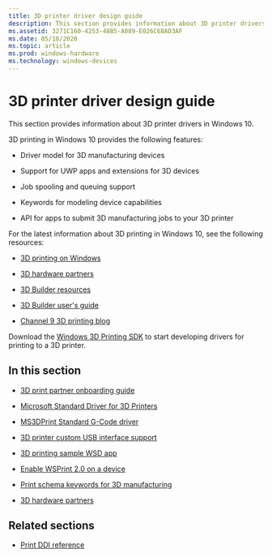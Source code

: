 ```yaml
---
title: 3D printer driver design guide
description: This section provides information about 3D printer drivers in Windows 10.
ms.assetid: 3271C160-4253-48B5-A089-E026C6BAD3AF
ms.date: 05/18/2020
ms.topic: article
ms.prod: windows-hardware
ms.technology: windows-devices
---
```


# 3D printer driver design guide

This section provides information about 3D printer drivers in Windows 10.

3D printing in Windows 10 provides the following features:

- Driver model for 3D manufacturing devices

- Support for UWP apps and extensions for 3D devices

- Job spooling and queuing support

- Keywords for modeling device capabilities

- API for apps to submit 3D manufacturing jobs to your 3D printer

For the latest information about 3D printing in Windows 10, see the following resources:

- [3D printing on Windows](https://www.microsoft.com/3d-print/windows-3d-printing)

- [3D hardware partners](https://www.microsoft.com/3d-print/printing-partners)

- [3D Builder resources](https://www.microsoft.com/3d-print/3d-builder-resources)

- [3D Builder user's guide](https://www.microsoft.com/3d-print/3d-builder-users-guide)

- [Channel 9 3D printing blog](https://channel9.msdn.com/Blogs/3D-Printing)

Download the [Windows 3D Printing SDK](https://go.microsoft.com/fwlink/p/?LinkId=394375) to start developing drivers for printing to a 3D printer.

## In this section

- [3D print partner onboarding guide](3d-partner-onboarding-guide.md)

- [Microsoft Standard Driver for 3D Printers](microsoft-standard-driver-for-3d-printers-.md)

- [MS3DPrint Standard G-Code driver](ms3dprint-standard-g-code-driver.md)

- [3D printer custom USB interface support](3d-printer-custom-usb-interface.md)

- [3D printing sample WSD app](3d-printing-sample-wsd-app.md)

- [Enable WSPrint 2.0 on a device](enabling-wsprint-on-a-device.md)

- [Print schema keywords for 3D manufacturing](print-schema-keywords-for-3d-manufacturing.md)

- [3D hardware partners](3d-printing-partners.md)

## Related sections

- [Print DDI reference](https://docs.microsoft.com/windows-hardware/drivers/ddi/_print)
